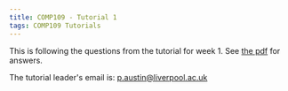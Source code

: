 ```yaml
---
title: COMP109 - Tutorial 1
tags: COMP109 Tutorials
---
```

This is following the questions from the tutorial for week 1. See [the pdf](Tutorials/TUT1-201019.pdf) for answers.

The tutorial leader's email is: [p.austin@liverpool.ac.uk](mailto:p.austin@liverpool.ac.uk)
